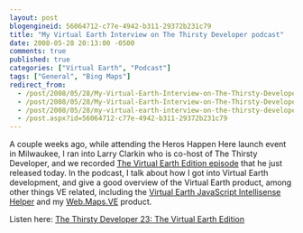 ```yaml
---
layout: post
blogengineid: 56064712-c77e-4942-b311-29372b231c79
title: "My Virtual Earth Interview on The Thirsty Developer podcast"
date: 2008-05-28 20:13:00 -0500
comments: true
published: true
categories: ["Virtual Earth", "Podcast"]
tags: ["General", "Bing Maps"]
redirect_from: 
  - /post/2008/05/28/My-Virtual-Earth-Interview-on-The-Thirsty-Developer-podcast.aspx
  - /post/2008/05/28/My-Virtual-Earth-Interview-on-The-Thirsty-Developer-podcast
  - /post/2008/05/28/my-virtual-earth-interview-on-the-thirsty-developer-podcast
  - /post.aspx?id=56064712-c77e-4942-b311-29372b231c79
---
```

<!-- more -->


A couple weeks ago, while attending the Heros Happen Here launch event in Milwaukee, I ran into Larry Clarkin who is co-host of The Thirsty Developer, and we recorded <a href="http://thirstydeveloper.com/2008/05/28/TheThirstyDeveloper23TheVirtualEarthEdition.aspx">The Virtual Earth Edition episode</a> that he just released today. In the podcast, I talk about how I got into Virtual Earth development, and give a good overview of the Virtual Earth product, among other things VE related, including the <a href="http://codeplex.com/VEJS">Virtual Earth JavaScript Intellisense Helper</a> and my <a href="http://simplovation.com/page/webmapsve.aspx">Web.Maps.VE</a> product.



Listen here: <a href="http://thirstydeveloper.com/2008/05/28/TheThirstyDeveloper23TheVirtualEarthEdition.aspx">The Thirsty Developer 23: The Virtual Earth Edition</a>

